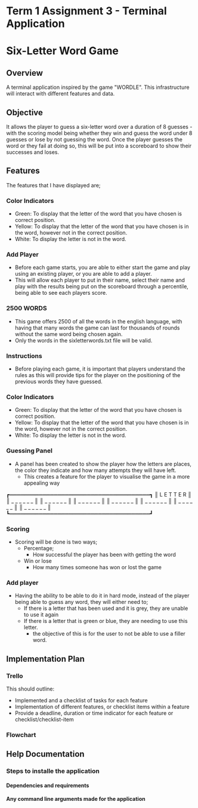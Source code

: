 # Term 1 Assignment 3 - Terminal Application
# Six-Letter Word Game

## Overview
A terminal application inspired by the game "WORDLE".
This infrastructure will interact with different features and data.

## Objective 
It allows the player to guess a six-letter word over a duration of 8 guesses - with the scoring model being whether they win and guess the word under 8 guesses or lose by not guessing the word.
Once the player guesses the word or they fail at doing so, this will be put into a scoreboard to show their successes and loses.

## Features
The features that I have displayed are;

### Color Indicators
- Green: To display that the letter of the word that you have chosen is correct position.
- Yellow: To display that the letter of the word that you have chosen is in the word, however not in the correct position.
- White: To display the letter is not in the word.

### Add Player
- Before each game starts, you are able to either start the game and play using an existing player, or you are able to add a player.
- This will allow each player to put in their name, select their name and play with the results being put on the scoreboard through a percentile, being able to see each players score.

### 2500 WORDS 
- This game offers 2500 of all the words in the english language, with having that many words the game can last for thousands of rounds without the same word being chosen again.
- Only the words in the sixletterwords.txt file will be valid.

### Instructions
- Before playing each game, it is important that players understand the rules as this will provide tips for the player on the positioning of the previous words they have guessed.

### Color Indicators
- Green: To display that the letter of the word that you have chosen is correct position.
- Yellow: To display that the letter of the word that you have chosen is in the word, however not in the correct position.
- White: To display the letter is not in the word.

### Guessing Panel
- A panel has been created to show the player how the letters are places, the color they indicate and how many attempts they will have left.
    - This creates a feature for the player to visualise the game in a more appealing way

┏══════════════════════════════════════┓
║    L     E     T     T     E     R   ║
║    _     _     _     _     _     _   ║
║    _     _     _     _     _     _   ║
║    _     _     _     _     _     _   ║
║    _     _     _     _     _     _   ║
║    _     _     _     _     _     _   ║
║    _     _     _     _     _     _   ║
║    _     _     _     _     _     _   ║
┗══════════════════════════════════════┛

### Scoring
- Scoring will be done is two ways;
    - Percentage;
        - How successful the player has been with getting the word
    - Win or lose
        - How many times someone has won or lost the game

### Add player
- Having the ability to be able to do it in hard mode, instead of the player being able to guess any word, they will either need to;
    - If there is a letter that has been used and it is grey, they are unable to use it again
    - If there is a letter that is green or blue, they are needing to use this letter.
        - the objective of this is for the user to not be able to use a filler word.


## Implementation Plan

### Trello
This should outline:
- Implemented and a checklist of tasks for each feature
- Implementation of different features, or checklist items within a feature
- Provide a deadline, duration or time indicator for each feature or checklist/checklist-item

### Flowchart

###

## Help Documentation

### Steps to installe the application
#### Dependencies and requirements

#### Any command line arguments made for the application